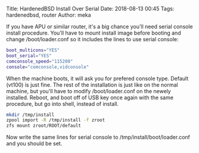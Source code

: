 Title: HardenedBSD Install Over Serial
Date: 2018-08-13 00:45
Tags: hardenedbsd, router
Author: meka


If you have APU or similar router, it's a big chance you'll need serial console
install procedure. You'll have to mount install image before booting and change
/boot/loader.conf so it includes the lines to use serial console:
```sh
boot_multicons="YES"
boot_serial="YES"
comconsole_speed="115200"
console="comconsole,vidconsole"
```
When the machine boots, it will ask you for prefered console type. Default
(vt100) is just fine. The rest of the installation is just like on the normal
machine, but you'll have to modify /boot/loader.conf on the newely installed.
Reboot, and boot off of USB key once again with the same procedure, but go into
shell, instead of install.
```sh
mkdir /tmp/install
zpool import -R /tmp/install -f zroot
zfs mount zroot/ROOT/default
```
Now write the same lines for serial console to /tmp/install/boot/loader.conf and
you should be set.
